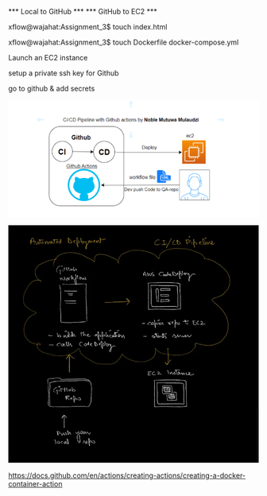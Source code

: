 *** Local to GitHub ***
*** GitHub to EC2 ***



xflow@wajahat:Assignment_3$ touch index.html

xflow@wajahat:Assignment_3$ touch Dockerfile docker-compose.yml

Launch an EC2 instance

setup a private ssh key for Github

go to github & add secrets

![alt text](image.png)

![alt text](image-1.png)

https://docs.github.com/en/actions/creating-actions/creating-a-docker-container-action